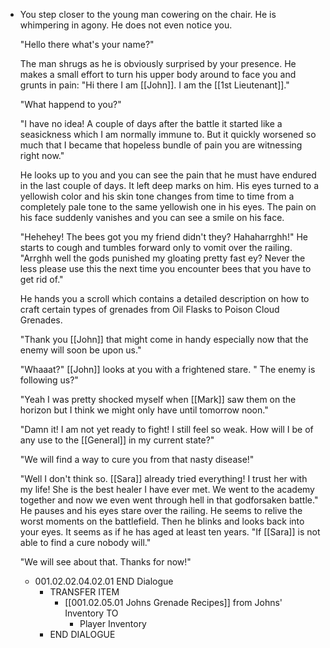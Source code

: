 - You step closer to the young man cowering on the chair. He is whimpering in agony. He does not even notice you.
  
  "Hello there what's your name?"
  
  The man shrugs as he is obviously surprised by your presence. He makes a small effort to turn his upper body around to face you and grunts in pain: "Hi there I am [[John]]. I am the [[1st Lieutenant]]."
  
  "What happend to you?"
  
  "I have no idea! A couple of days after the battle it started like a seasickness which I am normally immune to. But it quickly worsened so much that I became that hopeless bundle of pain you are witnessing right now."
  
  He looks up to you and you can see the pain that he must have endured in the last couple of days. It left deep marks on him. His eyes turned to a yellowish color and his skin tone changes from time to time from a completely pale tone to the same yellowish one in his eyes. The pain on his face suddenly vanishes and you can see a smile on his face.
  
  "Hehehey! The bees got you my friend didn't they? Hahaharrghh!" He starts to cough and tumbles forward only to vomit over the railing. "Arrghh well the gods punished my gloating pretty fast ey? Never the less please use this the next time you encounter bees that you have to get rid of."
  
  He hands you a scroll which contains a detailed description on how to craft certain types of grenades from Oil Flasks to Poison Cloud Grenades.
  
  "Thank you [[John]] that might come in handy especially now that the enemy will soon be upon us."
  
  "Whaaat?" [[John]] looks at you with a frightened stare. " The enemy is following us?"
  
  "Yeah I was pretty shocked myself when [[Mark]] saw them on the horizon but I think we might only have until tomorrow noon."
  
  "Damn it! I am not yet ready to fight! I still feel so weak. How will I be of any use to the [[General]] in my current state?"
  
  "We will find a way to cure you from that nasty disease!"
  
  "Well I don't think so. [[Sara]] already tried everything! I trust her with my life! She is the best healer I have ever met. We went to the academy together and now we even went through hell in that godforsaken battle." He pauses and his eyes stare over the railing. He seems to relive the worst moments on the battlefield. Then he blinks and looks back into your eyes. It seems as if he has aged at least ten years. "If [[Sara]] is not able to find a cure nobody will."
  
  "We will see about that. Thanks for now!"
	- 001.02.02.04.02.01 END Dialogue
		- TRANSFER ITEM
			- [[001.02.05.01 Johns Grenade Recipes]] from Johns' Inventory TO
				- Player Inventory
		- END DIALOGUE